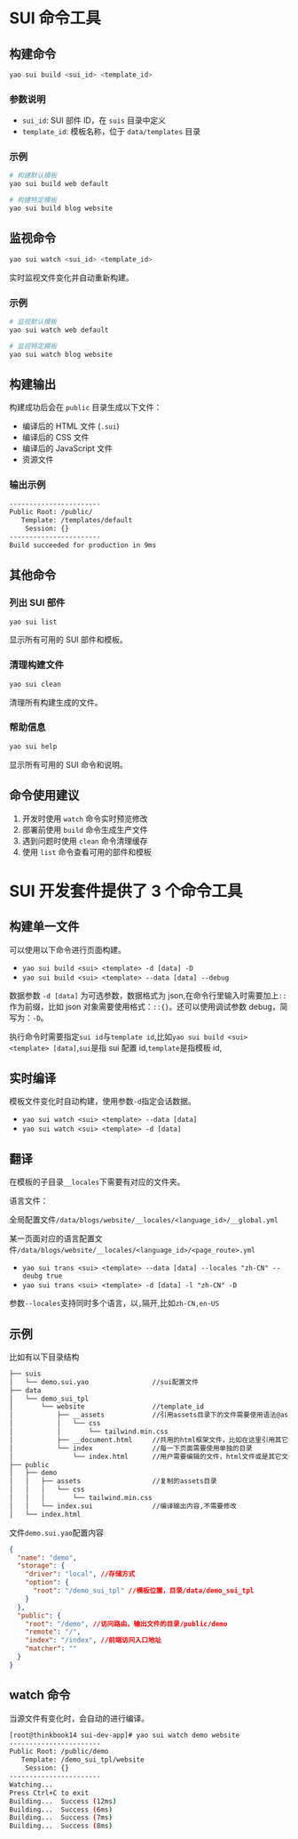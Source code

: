 # SUI 命令工具

## 构建命令

```bash
yao sui build <sui_id> <template_id>
```

### 参数说明

- `sui_id`: SUI 部件 ID，在 `suis` 目录中定义
- `template_id`: 模板名称，位于 `data/templates` 目录

### 示例

```bash
# 构建默认模板
yao sui build web default

# 构建特定模板
yao sui build blog website
```

## 监视命令

```bash
yao sui watch <sui_id> <template_id>
```

实时监视文件变化并自动重新构建。

### 示例

```bash
# 监视默认模板
yao sui watch web default

# 监视特定模板
yao sui watch blog website
```

## 构建输出

构建成功后会在 `public` 目录生成以下文件：

- 编译后的 HTML 文件 (`.sui`)
- 编译后的 CSS 文件
- 编译后的 JavaScript 文件
- 资源文件

### 输出示例

```bash
-----------------------
Public Root: /public/
   Template: /templates/default
    Session: {}
-----------------------
Build succeeded for production in 9ms
```

## 其他命令

### 列出 SUI 部件

```bash
yao sui list
```

显示所有可用的 SUI 部件和模板。

### 清理构建文件

```bash
yao sui clean
```

清理所有构建生成的文件。

### 帮助信息

```bash
yao sui help
```

显示所有可用的 SUI 命令和说明。

## 命令使用建议

1. 开发时使用 `watch` 命令实时预览修改
2. 部署前使用 `build` 命令生成生产文件
3. 遇到问题时使用 `clean` 命令清理缓存
4. 使用 `list` 命令查看可用的部件和模板

# SUI 开发套件提供了 3 个命令工具

## 构建单一文件

可以使用以下命令进行页面构建。

- `yao sui build <sui> <template> -d [data] -D`
- `yao sui build <sui> <template> --data [data] --debug`

数据参数 `-d [data]` 为可选参数，数据格式为 json,在命令行里输入时需要加上`::`作为前缀，比如 json 对象需要使用格式：`::{}`。还可以使用调试参数 debug，简写为：`-D`。

执行命令时需要指定`sui id`与`template id`,比如`yao sui build <sui> <template> [data]`,`sui`是指 sui 配置 id,`template`是指模板 id,

## 实时编译

模板文件变化时自动构建，使用参数`-d`指定会话数据。

- `yao sui watch <sui> <template> --data [data]`
- `yao sui watch <sui> <template> -d [data]`

## 翻译

在模板的子目录`__locales`下需要有对应的文件夹。

语言文件：

全局配置文件`/data/blogs/website/__locales/<language_id>/__global.yml`

某一页面对应的语言配置文件`/data/blogs/website/__locales/<language_id>/<page_route>.yml`

- `yao sui trans <sui> <template> --data [data] --locales "zh-CN" --deubg true`
- `yao sui trans <sui> <template> -d [data] -l "zh-CN" -D`

参数`--locales`支持同时多个语言，以`,`隔开,比如`zh-CN,en-US`

## 示例

比如有以下目录结构

```sh
├── suis
│   └── demo.sui.yao                //sui配置文件
├── data
│   └── demo_sui_tpl
│       └── website                 //template_id
│           ├── __assets            //引用assets目录下的文件需要使用语法@assets/,yao会自动编译成对应的目录
│           │   └── css
│           │       └── tailwind.min.css
│           ├── __document.html     //共用的html框架文件，比如在这里引用其它的js/css
│           └── index               //每一下页面需要使用单独的目录
│               └── index.html      //用户需要编辑的文件，html文件或是其它文件都需要与文件名同名
├── public
│   ├── demo
│   │   ├── assets                  //复制的assets目录
│   │   │   └── css
│   │   │       └── tailwind.min.css
│   │   └── index.sui               //编译输出内容,不需要修改
│   └── index.html
```

文件`demo.sui.yao`配置内容

```json
{
  "name": "demo",
  "storage": {
    "driver": "local", //存储方式
    "option": {
      "root": "/demo_sui_tpl" //模板位置，目录/data/demo_sui_tpl
    }
  },
  "public": {
    "root": "/demo", //访问路由，输出文件的目录/public/demo
    "remote": "/",
    "index": "/index", //前端访问入口地址
    "matcher": ""
  }
}
```

## watch 命令

当源文件有变化时，会自动的进行编译。

```sh
[root@thinkbook14 sui-dev-app]# yao sui watch demo website
-----------------------
Public Root: /public/demo
   Template: /demo_sui_tpl/website
    Session: {}
-----------------------
Watching...
Press Ctrl+C to exit
Building...  Success (12ms)
Building...  Success (6ms)
Building...  Success (7ms)
Building...  Success (8ms)
```
